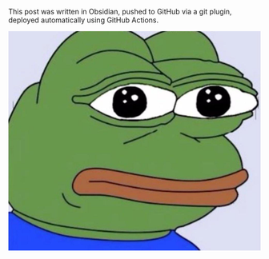 This post was written in Obsidian, pushed to GitHub via a git plugin, deployed automatically using GitHub Actions.

![pepe](/content/images/pepe.png)